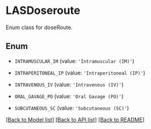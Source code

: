 # LASDoseroute

Enum class for doseRoute.

## Enum

* `INTRAMUSCULAR_IM` (value: `'Intramuscular (IM)'`)

* `INTRAPERITONEAL_IP` (value: `'Intraperitoneal (IP)'`)

* `INTRAVENOUS_IV` (value: `'Intravenous (IV)'`)

* `ORAL_GAVAGE_PO` (value: `'Oral Gavage (PO)'`)

* `SUBCUTANEOUS_SC` (value: `'Subcutaneous (SC)'`)

[[Back to Model list]](../README.md#documentation-for-models) [[Back to API list]](../README.md#documentation-for-api-endpoints) [[Back to README]](../README.md)


